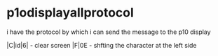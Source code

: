 # p1odisplayallprotocol
i have the protocol by which i can send the message to the p10 display


|C|id|6| - clear screen
|F|0E    - shfting the character at the left side
